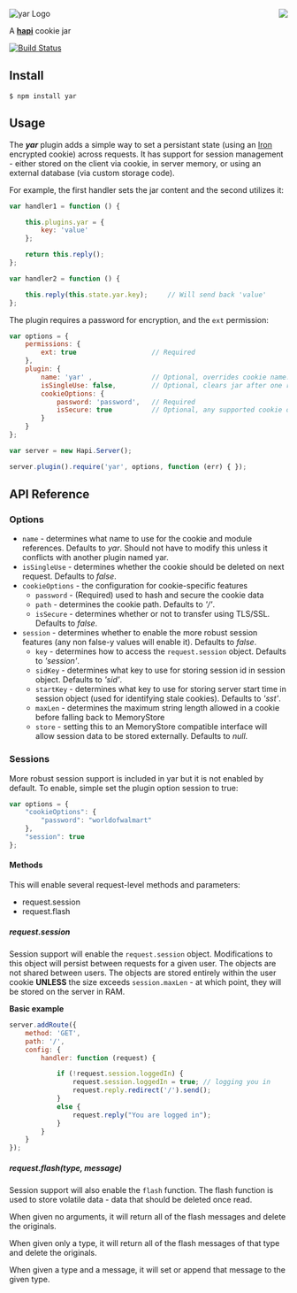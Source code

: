 <a href="https://github.com/walmartlabs/blammo"><img src="https://raw.github.com/walmartlabs/blammo/master/images/from.png" align="right" /></a>
![yar Logo](https://raw.github.com/spumko/yar/master/images/yar.png)

A [**hapi**](https://github.com/walmartlabs/hapi) cookie jar

[![Build Status](https://secure.travis-ci.org/walmartlabs/yar.png)](http://travis-ci.org/walmartlabs/yar)


## Install

    $ npm install yar



## Usage

The ***yar*** plugin adds a simple way to set a persistant state (using an [Iron](https://github.com/hueniverse/iron) encrypted cookie) across requests.
It has support for session management - either stored on the client via cookie, in server memory, or using an external database (via custom storage code).

For example, the first handler sets the jar content and the second utilizes it:
```javascript
var handler1 = function () {

    this.plugins.yar = {
        key: 'value'
    };

    return this.reply();
};

var handler2 = function () {

    this.reply(this.state.yar.key);     // Will send back 'value'
};
```

The plugin requires a password for encryption, and the `ext` permission:
```javascript
var options = {
    permissions: {
        ext: true                   // Required
    },
    plugin: {
        name: 'yar' ,               // Optional, overrides cookie name. Defaults to 'yar'. Doesn't affect 'plugins.yar'.
        isSingleUse: false,         // Optional, clears jar after one request. Defaults to false.
        cookieOptions: {
            password: 'password',   // Required
            isSecure: true          // Optional, any supported cookie options except `encoding`
        }
    }
};

var server = new Hapi.Server();

server.plugin().require('yar', options, function (err) { });
```


## API Reference

### Options

- `name` - determines what name to use for the cookie and module references. Defaults to _yar_. Should not have to modify this unless it conflicts with another plugin named yar.
- `isSingleUse` - determines whether the cookie should be deleted on next request. Defaults to _false_.
- `cookieOptions` - the configuration for cookie-specific features
    - `password` - (Required) used to hash and secure the cookie data
    - `path` - determines the cookie path. Defaults to _'/'_.
    - `isSecure` - determines whether or not to transfer using TLS/SSL. Defaults to _false_.
- `session` - determines whether to enable the more robust session features (any non false-y values will enable it). Defaults to _false_.
    - `key` - determines how to access the `request.session` object. Defaults to _'session'_.
    - `sidKey` - determines what key to use for storing session id in session object. Defaults to _'sid'_.
    - `startKey` - determines what key to use for storing server start time in session object (used for identifying stale cookies). Defaults to _'sst'_.
    - `maxLen` - determines the maximum string length allowed in a cookie before falling back to MemoryStore
    - `store` - setting this to an MemoryStore compatible interface will allow session data to be stored externally. Defaults to _null_.
    

### Sessions

More robust session support is included in yar but it is not enabled by default. To enable, simple set the plugin option session to true:

```javascript
var options = {
    "cookieOptions": {
        "password": "worldofwalmart"
    },
    "session": true
};
```


#### Methods

This will enable several request-level methods and parameters:

* request.session
* request.flash

##### request.session

Session support will enable the `request.session` object. Modifications to this object will persist between requests for a given user. The objects are not shared between users. The objects are stored entirely within the user cookie **UNLESS** the size exceeds `session.maxLen` - at which point, they will be stored on the server in RAM.

**Basic example**

```javascript
server.addRoute({
    method: 'GET',
    path: '/',
    config: {
        handler: function (request) {

            if (!request.session.loggedIn) {
                request.session.loggedIn = true; // logging you in
                request.reply.redirect('/').send();
            }
            else {
                request.reply("You are logged in");
            }
        }
    }
});
```

##### request.flash(type, message)

Session support will also enable the `flash` function. The flash function is used to store volatile data - data that should be deleted once read.

When given no arguments, it will return all of the flash messages and delete the originals.

When given only a type, it will return all of the flash messages of that type and delete the originals.

When given a type and a message, it will set or append that message to the given type.